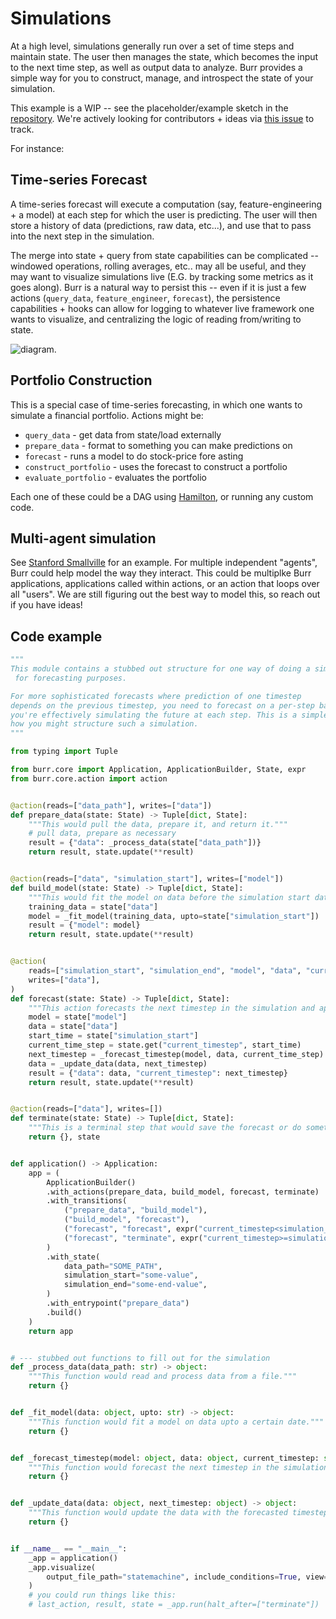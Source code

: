 # Simulations

At a high level, simulations generally run over a set of time steps and maintain state.
The user then manages the state, which becomes the input to the next time step, as well
as output data to analyze. Burr provides a simple way for you to construct, manage, and
introspect the state of your simulation.

This example is a WIP -- see the placeholder/example sketch in the [repository](https://github.com/apache/burr/tree/main/examples/simulation).
We're actively looking for contributors + ideas via [this issue](https://github.com/apache/burr/issues/136) to track.


For instance:

## Time-series Forecast
A time-series forecast will execute a computation (say, feature-engineering + a model) at each step for which the user is predicting. The
user will then store a history of data (predictions, raw data, etc...), and use that to pass into the next step in the simulation.

The merge into state + query from state capabilities can be complicated -- windowed operations, rolling averages, etc.. may all be useful,
and they may want to visualize simulations live (E.G. by tracking some metrics as it goes along). Burr is a natural way to persist this -- even
if it is just a few actions (`query_data`, `feature_engineer`, `forecast`), the persistence capabilities + hooks can allow
for logging to whatever live framework one wants to visualize, and centralizing the logic of reading from/writing to state.

![diagram](./_simulation.png).


## Portfolio Construction

This is a special case of time-series forecasting, in which one wants to simulate a financial portfolio. Actions might be:
- `query_data` - get data from state/load externally
- `prepare_data` - format to something you can make predictions on
- `forecast` - runs a model to do stock-price fore asting
- `construct_portfolio` - uses the forecast to construct a portfolio
- `evaluate_portfolio` - evaluates the portfolio

Each one of these could be a DAG using [Hamilton](https://github.com/apache/hamilton), or running any custom code.

## Multi-agent simulation

See [Stanford Smallville](https://hai.stanford.edu/news/computational-agents-exhibit-believable-humanlike-behavior) for an example.
For multiple independent "agents", Burr could help model the way they interact. This could be multiplke Burr applications, applications called within
actions, or an action that loops over all "users". We are still figuring out the best way to model this, so reach out if you have ideas!

## Code example

```python
"""
This module contains a stubbed out structure for one way of doing a simulation
 for forecasting purposes.

For more sophisticated forecasts where prediction of one timestep
depends on the previous timestep, you need to forecast on a per-step basis. So
you're effectively simulating the future at each step. This is a simple example of
how you might structure such a simulation.
"""

from typing import Tuple

from burr.core import Application, ApplicationBuilder, State, expr
from burr.core.action import action


@action(reads=["data_path"], writes=["data"])
def prepare_data(state: State) -> Tuple[dict, State]:
    """This would pull the data, prepare it, and return it."""
    # pull data, prepare as necessary
    result = {"data": _process_data(state["data_path"])}
    return result, state.update(**result)


@action(reads=["data", "simulation_start"], writes=["model"])
def build_model(state: State) -> Tuple[dict, State]:
    """This would fit the model on data before the simulation start date."""
    training_data = state["data"]
    model = _fit_model(training_data, upto=state["simulation_start"])
    result = {"model": model}
    return result, state.update(**result)


@action(
    reads=["simulation_start", "simulation_end", "model", "data", "current_timestep"],
    writes=["data"],
)
def forecast(state: State) -> Tuple[dict, State]:
    """This action forecasts the next timestep in the simulation and appends it to data."""
    model = state["model"]
    data = state["data"]
    start_time = state["simulation_start"]
    current_time_step = state.get("current_timestep", start_time)
    next_timestep = _forecast_timestep(model, data, current_time_step)
    data = _update_data(data, next_timestep)
    result = {"data": data, "current_timestep": next_timestep}
    return result, state.update(**result)


@action(reads=["data"], writes=[])
def terminate(state: State) -> Tuple[dict, State]:
    """This is a terminal step that would save the forecast or do something else."""
    return {}, state


def application() -> Application:
    app = (
        ApplicationBuilder()
        .with_actions(prepare_data, build_model, forecast, terminate)
        .with_transitions(
            ("prepare_data", "build_model"),
            ("build_model", "forecast"),
            ("forecast", "forecast", expr("current_timestep<simulation_end")),
            ("forecast", "terminate", expr("current_timestep>=simulation_end")),
        )
        .with_state(
            data_path="SOME_PATH",
            simulation_start="some-value",
            simulation_end="some-end-value",
        )
        .with_entrypoint("prepare_data")
        .build()
    )
    return app


# --- stubbed out functions to fill out for the simulation
def _process_data(data_path: str) -> object:
    """This function would read and process data from a file."""
    return {}


def _fit_model(data: object, upto: str) -> object:
    """This function would fit a model on data upto a certain date."""
    return {}


def _forecast_timestep(model: object, data: object, current_timestep: str) -> object:
    """This function would forecast the next timestep in the simulation given the model and data."""
    return {}


def _update_data(data: object, next_timestep: object) -> object:
    """This function would update the data with the forecasted timestep."""
    return {}


if __name__ == "__main__":
    _app = application()
    _app.visualize(
        output_file_path="statemachine", include_conditions=True, view=True, format="png"
    )
    # you could run things like this:
    # last_action, result, state = _app.run(halt_after=["terminate"])

```
